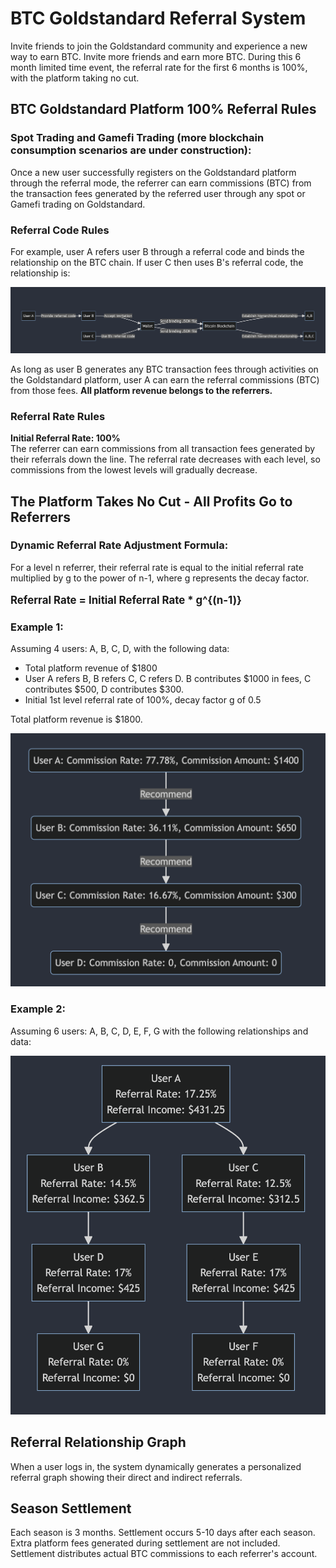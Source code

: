 
<h1>BTC Goldstandard Referral System</h1>

<p>Invite friends to join the Goldstandard community and experience a new way to earn BTC. Invite more friends and earn more BTC. During this 6 month limited time event, the referral rate for the first 6 months is 100%, with the platform taking no cut.</p> 

<h2>BTC Goldstandard Platform 100% Referral Rules</h2>

<h3>Spot Trading and Gamefi Trading (more blockchain consumption scenarios are under construction):</h3>

<p>Once a new user successfully registers on the Goldstandard platform through the referral mode, the referrer can earn commissions (BTC) from the transaction fees generated by the referred user through any spot or Gamefi trading on Goldstandard.</p>

<h3>Referral Code Rules</h3> 

<p>For example, user A refers user B through a referral code and binds the relationship on the BTC chain. If user C then uses B's referral code, the relationship is:</p>

![ALT Text](hierrchical_relationship.png)

<p>As long as user B generates any BTC transaction fees through activities on the Goldstandard platform, user A can earn the referral commissions (BTC) from those fees. <b>All platform revenue belongs to the referrers.</b></p>

<h3>Referral Rate Rules</h3>

<aside>
<b>Initial Referral Rate: 100%</b><br>
The referrer can earn commissions from all transaction fees generated by their referrals down the line. The referral rate decreases with each level, so commissions from the lowest levels will gradually decrease.
</aside> 

<h2>The Platform Takes No Cut - All Profits Go to Referrers</h2>

<h3>Dynamic Referral Rate Adjustment Formula:</h3> 

<p>For a level n referrer, their referral rate is equal to the initial referral rate multiplied by g to the power of n-1, where g represents the decay factor.</p>

<b><big>

Referral Rate = Initial Referral Rate * g^{(n-1)} 

</big></b>

<h3>Example 1:</h3>

<p>Assuming 4 users: A, B, C, D, with the following data:</p>

<ul>
  <li>Total platform revenue of $1800</li> 
  <li>User A refers B, B refers C, C refers D. B contributes $1000 in fees, C contributes $500, D contributes $300.</li>
  <li>Initial 1st level referral rate of 100%, decay factor g of 0.5</li>
</ul>

<p>Total platform revenue is $1800.</p>

![ALT Text](example_1.png)

<h3>Example 2:</h3> 

<p>Assuming 6 users: A, B, C, D, E, F, G with the following relationships and data:</p>

![ALT Text](example_2.png)

<h2>Referral Relationship Graph</h2>

<p>When a user logs in, the system dynamically generates a personalized referral graph showing their direct and indirect referrals.</p> 

<h2>Season Settlement</h2> 

<p>Each season is 3 months. Settlement occurs 5-10 days after each season. Extra platform fees generated during settlement are not included. Settlement distributes actual BTC commissions to each referrer's account.</p>

</body>
</html>
